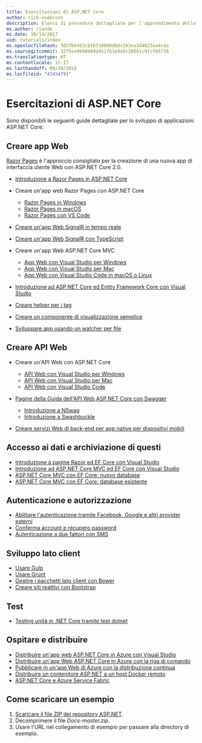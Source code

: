 ```yaml
---
title: Esercitazioni di ASP.NET Core
author: rick-anderson
description: Elenco di procedure dettagliate per l'apprendimento dello sviluppo di applicazioni ASP.NET Core.
ms.author: riande
ms.date: 10/14/2017
uid: tutorials/index
ms.openlocfilehash: 3d2fbb453c8f6510806d8dc263ea344023aa4cda
ms.sourcegitcommit: 32f5ee0690604d451f61e9a5c28881c9fcf85738
ms.translationtype: HT
ms.contentlocale: it-IT
ms.lasthandoff: 09/29/2018
ms.locfileid: "47454791"
---
```

# <a name="aspnet-core-tutorials"></a>Esercitazioni di ASP.NET Core

Sono disponibili le seguenti guide dettagliate per lo sviluppo di applicazioni ASP.NET Core:

## <a name="build-web-apps"></a>Creare app Web

[Razor Pages](xref:razor-pages/index) è l'approccio consigliato per la creazione di una nuova app di interfaccia utente Web con ASP.NET Core 2.0.

* [Introduzione a Razor Pages in ASP.NET Core](xref:razor-pages/index)
* Creare un'app web Razor Pages con ASP.NET Core

   * [Razor Pages in Windows](xref:tutorials/razor-pages/index)
   * [Razor Pages in macOS](xref:tutorials/razor-pages-mac/index)
   * [Razor Pages con VS Code](xref:tutorials/razor-pages-vsc/index)  

* [Creare un'app Web SignalR in tempo reale](xref:tutorials/signalr)
* [Creare un'app Web SignalR con TypeScript](xref:tutorials/signalr-typescript-webpack)

* Creare un'app Web ASP.NET Core MVC

   * [App Web con Visual Studio per Windows](xref:tutorials/first-mvc-app/index)
   * [App Web con Visual Studio per Mac](xref:tutorials/first-mvc-app-mac/index)
   * [App Web con Visual Studio Code in macOS o Linux](xref:tutorials/first-mvc-app-xplat/index)

* [Introduzione ad ASP.NET Core ed Entity Framework Core con Visual Studio](xref:data/ef-mvc/index)
* [Creare helper per i tag](xref:mvc/views/tag-helpers/authoring)
* [Creare un componente di visualizzazione semplice](xref:mvc/views/view-components#walkthrough-creating-a-simple-view-component)
* [Sviluppare app usando un watcher per file](xref:tutorials/dotnet-watch)

## <a name="build-web-apis"></a>Creare API Web

* Creare un'API Web con ASP.NET Core

  * [API Web con Visual Studio per Windows](xref:tutorials/first-web-api)
  * [API Web con Visual Studio per Mac](xref:tutorials/first-web-api-mac)
  * [API Web con Visual Studio Code](xref:tutorials/web-api-vsc)

* [Pagine della Guida dell'API Web ASP.NET Core con Swagger](xref:tutorials/web-api-help-pages-using-swagger)
  * [Introduzione a NSwag](xref:tutorials/get-started-with-nswag)
  * [Introduzione a Swashbuckle](xref:tutorials/get-started-with-swashbuckle)

* [Creare servizi Web di back-end per app native per dispositivi mobili](xref:mobile/native-mobile-backend)

## <a name="data-access-and-storage"></a>Accesso ai dati e archiviazione di questi

* [Introduzione a pagine Razor ed EF Core con Visual Studio](xref:data/ef-rp/intro)
* [Introduzione ad ASP.NET Core MVC ed EF Core con Visual Studio](xref:data/ef-mvc/index)
* [ASP.NET Core MVC con EF Core: nuovo database](/ef/core/get-started/aspnetcore/new-db)
* [ASP.NET Core MVC con EF Core: database esistente](/ef/core/get-started/aspnetcore/existing-db)

## <a name="authentication-and-authorization"></a>Autenticazione e autorizzazione

* [Abilitare l'autenticazione tramite Facebook, Google e altri provider esterni](xref:security/authentication/social/index)
* [Conferma account e recupero password](xref:security/authentication/accconfirm)
* [Autenticazione a due fattori con SMS](xref:security/authentication/2fa)

## <a name="client-side-development"></a>Sviluppo lato client

* [Usare Gulp](xref:client-side/using-gulp)
* [Usare Grunt](xref:client-side/using-grunt)
* [Gestire i pacchetti lato client con Bower](xref:client-side/bower)
* [Creare siti reattivi con Bootstrap](xref:client-side/bootstrap)

## <a name="test"></a>Test

* [Testing unità in .NET Core tramite test dotnet](/dotnet/articles/core/testing/unit-testing-with-dotnet-test)

## <a name="host-and-deploy"></a>Ospitare e distribuire

* [Distribuire un'app web ASP.NET Core in Azure con Visual Studio](xref:tutorials/publish-to-azure-webapp-using-vs)
* [Distribuire un'app Web ASP.NET Core in Azure con la riga di comando](/azure/app-service/app-service-web-get-started-dotnet)
* [Pubblicare in un'app Web di Azure con la distribuzione continua](xref:host-and-deploy/azure-apps/azure-continuous-deployment)
* [Distribuire un contenitore ASP.NET a un host Docker remoto](/azure/vs-azure-tools-docker-hosting-web-apps-in-docker)
* [ASP.NET Core e Azure Service Fabric](/azure/service-fabric/service-fabric-add-a-web-frontend)

<a name="download"></a>
## <a name="how-to-download-a-sample"></a>Come scaricare un esempio

1. [Scaricare il file ZIP del repository ASP.NET](https://codeload.github.com/aspnet/Docs/zip/master).
1. Decomprimere il file *Docs-master.zip*.
1. Usare l'URL nel collegamento di esempio per passare alla directory di esempio.
